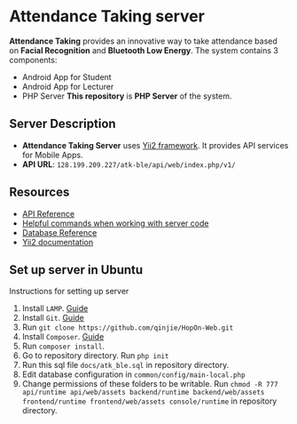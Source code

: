 # Attendance Taking server
**Attendance Taking** provides an innovative way to take attendance based on **Facial Recognition** and **Bluetooth Low Energy**. The system contains 3 components:
- Android App for Student
- Android App for Lecturer
- PHP Server
**This repository** is **PHP Server** of the system.

## Server Description
* **Attendance Taking Server** uses [Yii2 framework](http://www.yiiframework.com/). It provides API services for Mobile Apps.
* **API URL**: ```128.199.209.227/atk-ble/api/web/index.php/v1/```

## Resources
* [API Reference](https://github.com/qinjie/AttendanceByFace-Web/blob/develop/API.md)
* [Helpful commands when working with server code](https://github.com/qinjie/AttendanceByFace-Web/blob/develop/COMMANDS.md)
* [Database Reference](https://github.com/qinjie/HopOn-Web/blob/develop/Database.md)
* [Yii2 documentation](http://www.yiiframework.com/doc-2.0/guide-index.html)

## Set up server in Ubuntu
Instructions for setting up server

1. Install ```LAMP```. [Guide](https://www.digitalocean.com/community/tutorials/how-to-install-linux-apache-mysql-php-lamp-stack-on-ubuntu-14-04)
2. Install ```Git```. [Guide](https://www.digitalocean.com/community/tutorials/how-to-install-git-on-ubuntu-14-04)
3. Run ```git clone https://github.com/qinjie/HopOn-Web.git```
4. Install ```Composer```. [Guide](https://www.digitalocean.com/community/tutorials/how-to-install-and-use-composer-on-ubuntu-14-04)
5. Run ```composer install```.
6. Go to repository directory. Run ```php init```
7. Run this sql file ```docs/atk_ble.sql``` in repository directory.
8. Edit database configuration in ```common/config/main-local.php```
9. Change permissions of these folders to be writable. Run ```chmod -R 777 api/runtime api/web/assets backend/runtime backend/web/assets frontend/runtime frontend/web/assets console/runtime``` in repository directory.

